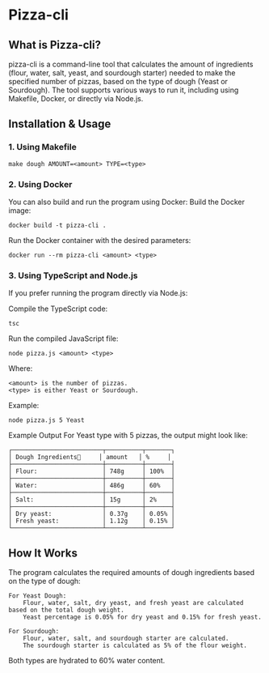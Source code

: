 # Pizza-cli

## What is Pizza-cli?
pizza-cli is a command-line tool that calculates the amount of ingredients (flour, water, salt, yeast, and sourdough starter) needed to make the specified number of pizzas, based on the type of dough (Yeast or Sourdough). The tool supports various ways to run it, including using Makefile, Docker, or directly via Node.js.

## Installation & Usage
### 1. Using Makefile
```
make dough AMOUNT=<amount> TYPE=<type>
``` 
### 2. Using Docker
You can also build and run the program using Docker:
Build the Docker image:
```
docker build -t pizza-cli .
``` 

Run the Docker container with the desired parameters:
```
docker run --rm pizza-cli <amount> <type>
```

### 3. Using TypeScript and Node.js
If you prefer running the program directly via Node.js:

Compile the TypeScript code:
```
tsc
```
Run the compiled JavaScript file:
```
node pizza.js <amount> <type>
```
Where:

    <amount> is the number of pizzas.
    <type> is either Yeast or Sourdough.

Example:
```
node pizza.js 5 Yeast
```
Example Output
For Yeast type with 5 pizzas, the output might look like:
```
┌─────────────────────────┬──────────┬───────┐
│ Dough Ingredients🍞     │ amount   │ %     │
├─────────────────────────┼──────────┼───────┤
│ Flour:                  │ 748g     │ 100%  │
├─────────────────────────┼──────────┼───────┤
│ Water:                  │ 486g     │ 60%   │
├─────────────────────────┼──────────┼───────┤
│ Salt:                   │ 15g      │ 2%    │
├─────────────────────────┼──────────┼───────┤
│ Dry yeast:              │ 0.37g    │ 0.05% │
│ Fresh yeast:            │ 1.12g    │ 0.15% │
└─────────────────────────┴──────────┴───────┘
```



## How It Works

The program calculates the required amounts of dough ingredients based on the type of dough:

    For Yeast Dough:
        Flour, water, salt, dry yeast, and fresh yeast are calculated based on the total dough weight.
        Yeast percentage is 0.05% for dry yeast and 0.15% for fresh yeast.

    For Sourdough:
        Flour, water, salt, and sourdough starter are calculated.
        The sourdough starter is calculated as 5% of the flour weight.

Both types are hydrated to 60% water content.



